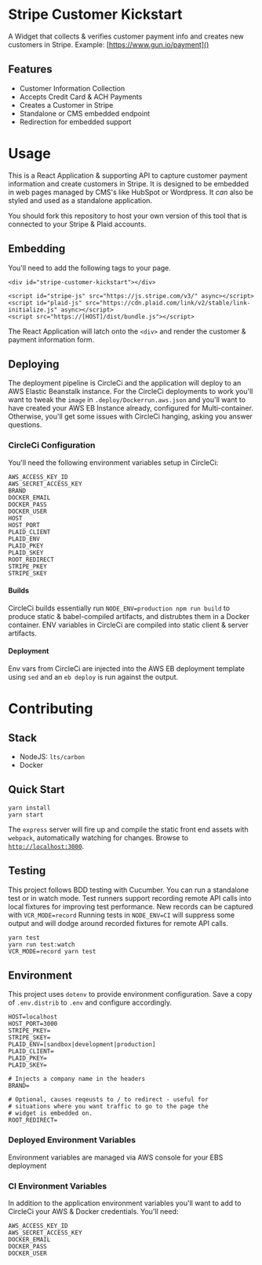 # Stripe Customer Kickstart
A Widget that collects &amp; verifies customer payment info and creates new customers in Stripe. Example: [https://www.gun.io/payment]()

## Features

 * Customer Information Collection
 * Accepts Credit Card & ACH Payments
 * Creates a Customer in Stripe
 * Standalone or CMS embedded endpoint
 * Redirection for embedded support

# Usage
This is a React Application & supporting API to capture customer payment information and create customers in Stripe. It is designed to be embedded in web pages managed by CMS's like HubSpot or Wordpress. It _can_ also be styled and used as a standalone application.

You should fork this repository to host your own version of this tool that is connected to your Stripe & Plaid accounts.

## Embedding
You'll need to add the following tags to your page.
```
<div id="stripe-customer-kickstart"></div>

<script id="stripe-js" src="https://js.stripe.com/v3/" async></script>
<script id="plaid-js" src="https://cdn.plaid.com/link/v2/stable/link-initialize.js" async></script>
<script src="https://[HOST]/dist/bundle.js"></script>
```

The React Application will latch onto the `<div>` and render the customer & payment information form.

## Deploying
The deployment pipeline is CircleCi and the application will deploy to an AWS Elastic Beanstalk instance. For the CircleCi deployments to work you'll want to tweak the `image` in `.deploy/Dockerrun.aws.json` and you'll want to have created your AWS EB Instance already, configured for Multi-container. Otherwise, you'll get some issues with CircleCi hanging, asking you answer questions.

### CircleCi Configuration
You'll need the following environment variables setup in CircleCi:
```
AWS_ACCESS_KEY_ID
AWS_SECRET_ACCESS_KEY
BRAND
DOCKER_EMAIL
DOCKER_PASS 
DOCKER_USER
HOST
HOST_PORT
PLAID_CLIENT
PLAID_ENV
PLAID_PKEY
PLAID_SKEY
ROOT_REDIRECT
STRIPE_PKEY
STRIPE_SKEY
```

#### Builds
CircleCi builds essentially run `NODE_ENV=production npm run build` to produce static & babel-compiled artifacts, and distrubtes them in a Docker container. ENV variables in CircleCi are compiled into static client & server artifacts.

#### Deployment
Env vars from CircleCi are injected into the AWS EB deployment template using `sed` and an `eb deploy` is run against the output.

# Contributing

## Stack

 * NodeJS: `lts/carbon`
 * Docker

## Quick Start
```
yarn install
yarn start
```

The `express` server will fire up and compile the static front end assets with `webpack`, automatically watching for changes. Browse to [`http://localhost:3000`]().

## Testing
This project follows BDD testing with Cucumber. You can run a standalone test or in watch mode. Test runners support recording remote API calls into local fixtures for improving test performance. New records can be captured with `VCR_MODE=record` Running tests in `NODE_ENV=CI` will suppress some output and will dodge around recorded fixtures for remote API calls.
```
yarn test
yarn run test:watch
VCR_MODE=record yarn test
```

## Environment
This project uses `dotenv` to provide environment configuration. Save a copy of `.env.distrib` to `.env` and configure accordingly.

```
HOST=localhost
HOST_PORT=3000
STRIPE_PKEY=
STRIPE_SKEY=
PLAID_ENV=[sandbox|development|production]
PLAID_CLIENT=
PLAID_PKEY=
PLAID_SKEY=

# Injects a company name in the headers
BRAND=

# Optional, causes reqeusts to / to redirect - useful for
# situations where you want traffic to go to the page the
# widget is embedded on.
ROOT_REDIRECT=
```

### Deployed Environment Variables
Environment variables are managed via AWS console for your EBS deployment

### CI Environment Variables
In addition to the application environment variables you'll want to add to CircleCi your AWS & Docker credentials. You'll need:
```
AWS_ACCESS_KEY_ID
AWS_SECRET_ACCESS_KEY
DOCKER_EMAIL
DOCKER_PASS
DOCKER_USER
```
